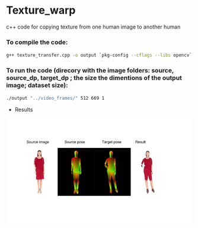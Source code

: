# Texture_warp
c++ code for copying texture from one human image to another human
### To compile the code:
```bash
g++ texture_transfer.cpp -o output `pkg-config --cflags --libs opencv` -fpermissive -std=c++0x
```

### To run the code (direcory with the image folders: source, source_dp, target_dp ; the size the dimentions of the output image; dataset size):
```bash
./output "../video_frames/" 512 669 1
```
- Results
<p align='center'>  
  <img src='imgs/example.jpg' width='800'/>
</p>
